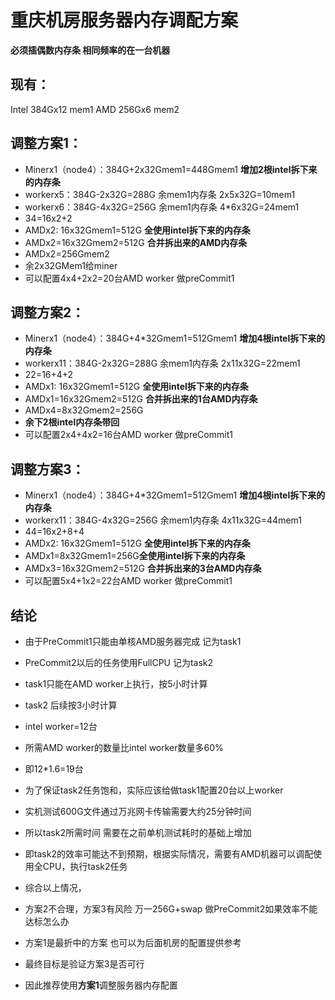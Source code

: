 # 重庆机房服务器内存调配方案

**必须插偶数内存条 相同频率的在一台机器**

## 现有：
Intel 384Gx12 mem1
AMD 256Gx6 mem2

## 调整方案1：
* Minerx1（node4）：384G+2x32Gmem1=448Gmem1  **增加2根intel拆下来的内存条**
* workerx5：384G-2x32G=288G 余mem1内存条 2x5x32G=10mem1
* workerx6：384G-4x32G=256G 余mem1内存条 4*6x32G=24mem1
* 34=16x2+2
* AMDx2: 16x32Gmem1=512G  **全使用intel拆下来的内存条**
* AMDx2=16x32Gmem2=512G   **合并拆出来的AMD内存条**
* AMDx2=256Gmem2
* 余2x32GMem1给miner
* 可以配置4x4+2x2=20台AMD worker 做preCommit1

## 调整方案2：
* Minerx1（node4）：384G+4*32Gmem1=512Gmem1 **增加4根intel拆下来的内存条**
* workerx11：384G-2x32G=288G 余mem1内存条 2x11x32G=22mem1
* 22=16+4+2
* AMDx1: 16x32Gmem1=512G **全使用intel拆下来的内存条**
* AMDx1=16x32Gmem2=512G **合并拆出来的1台AMD内存条**
* AMDx4=8x32Gmem2=256G
* **余下2根intel内存条带回**
* 可以配置2x4+4x2=16台AMD worker 做preCommit1

## 调整方案3：
* Minerx1（node4）：384G+4*32Gmem1=512Gmem1 **增加4根intel拆下来的内存条**
* workerx11：384G-4x32G=256G 余mem1内存条 4x11x32G=44mem1
* 44=16x2+8+4
* AMDx2: 16x32Gmem1=512G **全使用intel拆下来的内存条**
* AMDx1=8x32Gmem1=256G**全使用intel拆下来的内存条**
* AMDx3=16x32Gmem2=512G  **合并拆出来的3台AMD内存条**
* 可以配置5x4+1x2=22台AMD worker 做preCommit1

## 结论
* 由于PreCommit1只能由单核AMD服务器完成 记为task1
* PreCommit2以后的任务使用FullCPU 记为task2
* task1只能在AMD worker上执行，按5小时计算
* task2 后续按3小时计算
* intel worker=12台  
* 所需AMD worker的数量比intel worker数量多60%
* 即12*1.6=19台
* 为了保证task2任务饱和，实际应该给做task1配置20台以上worker

* 实机测试600G文件通过万兆网卡传输需要大约25分钟时间
* 所以task2所需时间 需要在之前单机测试耗时的基础上增加
* 即task2的效率可能达不到预期，根据实际情况，需要有AMD机器可以调配使用全CPU，执行task2任务
* 综合以上情况，
* 方案2不合理，方案3有风险 万一256G+swap 做PreCommit2如果效率不能达标怎么办
* 方案1是最折中的方案 也可以为后面机房的配置提供参考
* 最终目标是验证方案3是否可行

* 因此推荐使用**方案1**调整服务器内存配置